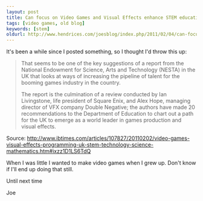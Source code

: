 ```yaml
---
layout: post
title: Can focus on Video Games and Visual Effects enhance STEM education efficiency?
tags: [video games, old blog]
keywords: [stem]
oldurl: http://www.hendrices.com/joesblog/index.php/2011/02/04/can-focus-on-video-games-and-visual-effe
---
```


It's been a while since I posted something, so I thought I'd throw this up:

> That seems to be one of the key suggestions of a report from the National Endowment for Science, Arts and Technology (NESTA) in the UK that looks at ways of increasing the pipeline of talent for the booming games industry in the country.
>
> The report is the culmination of a review conducted by Ian Livingstone, life president of Square Enix, and Alex Hope, managing director of VFX company Double Negative; the authors have made 20 recommendations to the Department of Education to chart out a path for the UK to emerge as a world leader in games production and visual effects.

Source: http://www.ibtimes.com/articles/107827/20110202/video-games-visual-effects-programming-uk-stem-technology-science-mathematics.htm#ixzz1D1LS6TdQ

When I was little I wanted to make video games when I grew up. Don't know if I'll end up doing that still.

Until next time

Joe

